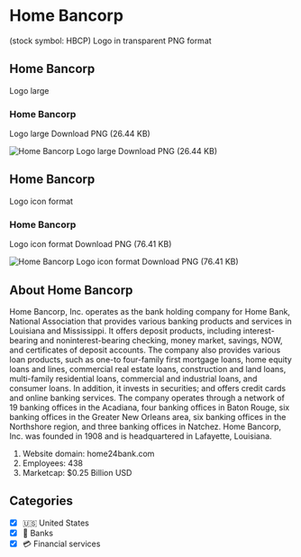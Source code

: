 # Home Bancorp
 (stock symbol: HBCP) Logo in transparent PNG format

## Home Bancorp
 Logo large

### Home Bancorp
 Logo large Download PNG (26.44 KB)

![Home Bancorp
 Logo large Download PNG (26.44 KB)](/img/orig/HBCP_BIG-18d893d5.png)

## Home Bancorp
 Logo icon format

### Home Bancorp
 Logo icon format Download PNG (76.41 KB)

![Home Bancorp
 Logo icon format Download PNG (76.41 KB)](/img/orig/HBCP-3626654a.png)

## About Home Bancorp


Home Bancorp, Inc. operates as the bank holding company for Home Bank, National Association that provides various banking products and services in Louisiana and Mississippi. It offers deposit products, including interest-bearing and noninterest-bearing checking, money market, savings, NOW, and certificates of deposit accounts. The company also provides various loan products, such as one-to four-family first mortgage loans, home equity loans and lines, commercial real estate loans, construction and land loans, multi-family residential loans, commercial and industrial loans, and consumer loans. In addition, it invests in securities; and offers credit cards and online banking services. The company operates through a network of 19 banking offices in the Acadiana, four banking offices in Baton Rouge, six banking offices in the Greater New Orleans area, six banking offices in the Northshore region, and three banking offices in Natchez. Home Bancorp, Inc. was founded in 1908 and is headquartered in Lafayette, Louisiana.

1. Website domain: home24bank.com
2. Employees: 438
3. Marketcap: $0.25 Billion USD


## Categories
- [x] 🇺🇸 United States
- [x] 🏦 Banks
- [x] 💳 Financial services
